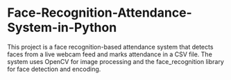 # Face-Recognition-Attendance-System-in-Python
This project is a face recognition-based attendance system that detects faces from a live webcam feed and marks attendance in a CSV file. The system uses OpenCV for image processing and the face_recognition library for face detection and encoding.
